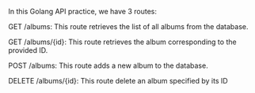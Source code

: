 In this Golang API practice, we have 3 routes:

GET /albums: This route retrieves the list of all albums from the database.

GET /albums/{id}: This route retrieves the album corresponding to the provided ID.

POST /albums: This route adds a new album to the database.

DELETE /albums/{id}: This route delete an album specified by its ID
